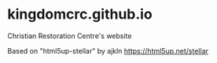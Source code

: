# kingdomcrc.github.io
Christian Restoration Centre's website

Based on "html5up-stellar" by ajkln
https://html5up.net/stellar
